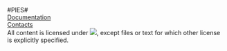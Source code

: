 #PIES#
<br/>
[Documentation](https://sites.google.com/site/projectpies/)<br/>
[Contacts](https://sites.google.com/site/aboutmale/board)<br/>
All content is licensed under [![](http://www.wtfpl.net/wp-content/uploads/2012/12/wtfpl-badge-2.png)](http://www.wtfpl.net/), except files or text for which other license is explicitly specified.<br/>
